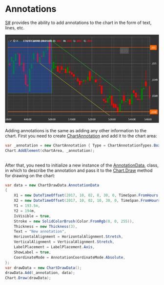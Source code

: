 # Annotations

[S\#](StockSharpAbout.md) provides the ability to add annotations to the chart in the form of text, lines, etc.

![ChartAnnotations](../images/ChartAnnotations.png)

Adding annotations is the same as adding any other information to the chart. First you need to create [ChartAnnotation](xref:StockSharp.Xaml.Charting.ChartAnnotation) and add it to the chart area:

```cs
var _annotation = new ChartAnnotation { Type = ChartAnnotationTypes.BoxAnnotation };
Chart.AddElement(chartArea, _annotation);
		
```

After that, you need to initialize a new instance of the [AnnotationData](xref:StockSharp.Xaml.Charting.ChartDrawData.AnnotationData), class, in which to describe the annotation and pass it to the [Chart.Draw](xref:StockSharp.Xaml.Charting.Chart.Draw(StockSharp.Xaml.Charting.ChartDrawData)) method for drawing on the chart:

```cs
var data = new ChartDrawData.AnnotationData
{
    X1 = new DateTimeOffset(2017, 10, 02, 8, 30, 0, TimeSpan.FromHours(1)),
    X2 = new DateTimeOffset(2017, 10, 02, 10, 30, 0, TimeSpan.FromHours(1)),
    Y1 = 193.5m,
    Y2 = 194m,
    IsVisible = true,
    Stroke = new SolidColorBrush(Color.FromRgb(0, 0, 255)),
    Thickness = new Thickness(3),
    Text = "New annotation",
    HorizontalAlignment = HorizontalAlignment.Stretch,
    VerticalAlignment = VerticalAlignment.Stretch,
    LabelPlacement = LabelPlacement.Axis,
    ShowLabel = true,
    CoordinateMode = AnnotationCoordinateMode.Absolute,
};
var drawData = new ChartDrawData();
drawData.Add(_annotation, data);
Chart.Draw(drawData);
		
```

